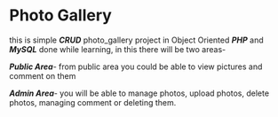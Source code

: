 <h1>Photo Gallery </h1>

this is simple <em><strong>CRUD</strong></em> photo_gallery project in Object Oriented  <em><strong>PHP</strong></em> and  <em><strong>MySQL</strong></em> done while learning,
in this there will be two areas-

 <em><strong>Public Area</strong></em>-  from public area you could be able to view pictures and comment on them

 <em><strong>Admin Area</strong></em>- you will be able to manage photos, upload photos, delete photos, managing comment or deleting them.


